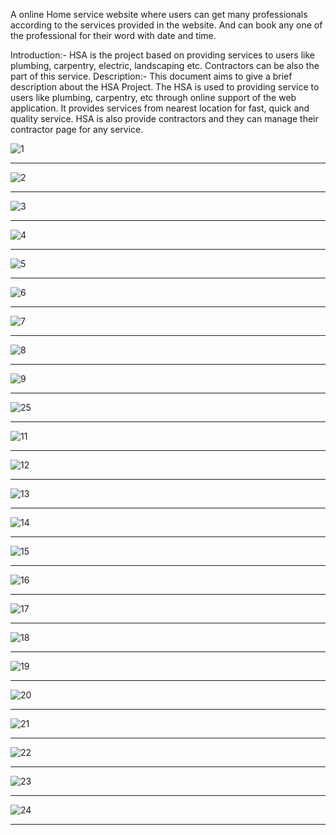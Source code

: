A online Home service website where users can get many professionals according to the services provided in the website. And can book any one of the professional for their word with date and time.

Introduction:-
	HSA is the project based on providing services to users like plumbing, carpentry, electric, landscaping etc. Contractors can be also the part of this service.
 Description:-
This document aims to give a brief description about the HSA Project. The HSA is used to providing service to users like plumbing, carpentry, etc through online support of the web application. It provides services from nearest location for fast, quick and quality service. HSA is also provide contractors and they can manage their contractor page for any service.
	

![1](https://github.com/gohilrahulv/HomeServiceAgency/assets/118652650/2fbbec3d-8716-4827-ad6d-d27ecb1da561)
************************************************************************************************************
![2](https://github.com/gohilrahulv/HomeServiceAgency/assets/118652650/0533dcbc-fb29-41a2-acce-467ca4c7fb47)
************************************************************************************************************
![3](https://github.com/gohilrahulv/HomeServiceAgency/assets/118652650/b1db2980-f355-4e0d-9e33-06bac558781c)
************************************************************************************************************
![4](https://github.com/gohilrahulv/HomeServiceAgency/assets/118652650/21a6d6d5-370d-4057-a6b6-f2d760e5b348)
************************************************************************************************************
![5](https://github.com/gohilrahulv/HomeServiceAgency/assets/118652650/da55da42-22d8-4b1a-a445-0c85eded2508)
************************************************************************************************************
![6](https://github.com/gohilrahulv/HomeServiceAgency/assets/118652650/b47475fd-2b57-4501-8210-c9c65330f970)
************************************************************************************************************
![7](https://github.com/gohilrahulv/HomeServiceAgency/assets/118652650/c4c3ff78-4d0e-4838-9621-63399fc5ff1d)
************************************************************************************************************
![8](https://github.com/gohilrahulv/HomeServiceAgency/assets/118652650/eca04ff6-86ab-41d2-9ea0-0ca27471b5ee)
************************************************************************************************************
![9](https://github.com/gohilrahulv/HomeServiceAgency/assets/118652650/5b8f2257-1b39-4437-ba7c-6bafd25f46df)
************************************************************************************************************
![25](https://github.com/gohilrahulv/Java-Workspace-/assets/118652650/8e67086e-17d3-4877-b878-bab731360966)
************************************************************************************************************
![11](https://github.com/gohilrahulv/HomeServiceAgency/assets/118652650/56c2f722-c1c1-419d-8183-361be90ffa4e)
************************************************************************************************************
![12](https://github.com/gohilrahulv/HomeServiceAgency/assets/118652650/d9186e4a-c5ee-41de-905b-2aa74040439c)
************************************************************************************************************
![13](https://github.com/gohilrahulv/HomeServiceAgency/assets/118652650/deba4f91-c2f6-4e9b-95fa-99ea8fe1f650)
************************************************************************************************************
![14](https://github.com/gohilrahulv/HomeServiceAgency/assets/118652650/e90b1add-6317-45c8-ba19-5f4951f93fa6)
************************************************************************************************************
![15](https://github.com/gohilrahulv/HomeServiceAgency/assets/118652650/60bd6e50-1b3b-4951-b999-77e28d964a21)
************************************************************************************************************
![16](https://github.com/gohilrahulv/HomeServiceAgency/assets/118652650/81e0772a-c10c-4f00-a2fb-95eb305c0cee)
************************************************************************************************************
![17](https://github.com/gohilrahulv/HomeServiceAgency/assets/118652650/10084b24-b593-4c59-abb6-5354000f5b7a)
************************************************************************************************************
![18](https://github.com/gohilrahulv/HomeServiceAgency/assets/118652650/15e5e65f-c533-4e75-9db5-a729f438c9f0)
************************************************************************************************************
![19](https://github.com/gohilrahulv/HomeServiceAgency/assets/118652650/ac880ae6-826a-4312-a4e8-064ce72c79aa)
************************************************************************************************************
![20](https://github.com/gohilrahulv/HomeServiceAgency/assets/118652650/7bd8bcef-6778-4045-821f-7c3e6336955f)
************************************************************************************************************
![21](https://github.com/gohilrahulv/HomeServiceAgency/assets/118652650/22217fe3-418f-4426-9e97-4d40c92b3203)
************************************************************************************************************
![22](https://github.com/gohilrahulv/HomeServiceAgency/assets/118652650/76ae3b8c-edb6-4ea7-b5f9-27ab6f59f601)
************************************************************************************************************
![23](https://github.com/gohilrahulv/HomeServiceAgency/assets/118652650/3b89f4c3-89c0-49a0-be25-04cd86800c52)
************************************************************************************************************
![24](https://github.com/gohilrahulv/HomeServiceAgency/assets/118652650/a5311e3b-3603-4945-9ad8-1c1ff8cde101)
************************************************************************************************************










